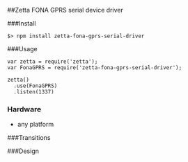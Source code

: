 ##Zetta FONA GPRS serial device driver

###Install

```
$> npm install zetta-fona-gprs-serial-driver
```

###Usage

```
var zetta = require('zetta');
var FonaGPRS = require('zetta-fona-gprs-serial-driver');

zetta()
  .use(FonaGPRS)
  .listen(1337)
```

### Hardware

* any platform

###Transitions

###Design

